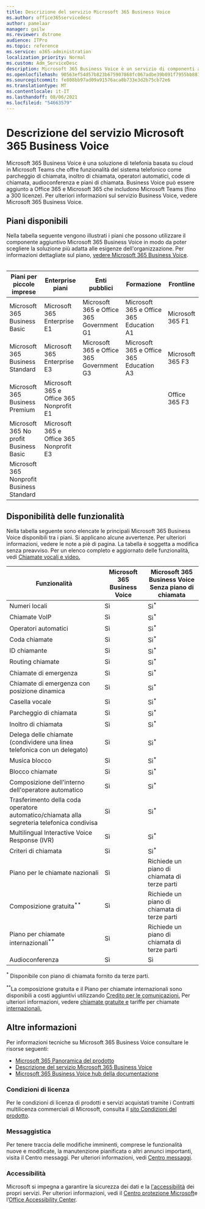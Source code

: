 ```yaml
---
title: Descrizione del servizio Microsoft 365 Business Voice
ms.author: office365servicedesc
author: pamelaar
manager: gailw
ms.reviewer: dstrome
audience: ITPro
ms.topic: reference
ms.service: o365-administration
localization_priority: Normal
ms.custom: Adm_ServiceDesc
description: Microsoft 365 Business Voice è un servizio di componenti aggiuntivi che consente di usare Microsoft Teams per le chiamate telefoniche. Questo combina sistema telefonico, piano per chiamate nazionali, SMS e audioconferenza.
ms.openlocfilehash: 90563ef54d57b823b675907868fc067adbe39b091f7955bb8814b55c910406cd
ms.sourcegitcommit: fe808bb97ad09a91576aca8b733e3d2b75cb72e6
ms.translationtype: MT
ms.contentlocale: it-IT
ms.lasthandoff: 08/06/2021
ms.locfileid: "54663579"
---
```

# <a name="microsoft-365-business-voice-service-description"></a>Descrizione del servizio Microsoft 365 Business Voice

Microsoft 365 Business Voice è una soluzione di telefonia basata su cloud in Microsoft Teams che offre funzionalità del sistema telefonico come parcheggio di chiamata, inoltro di chiamata, operatori automatici, code di chiamata, audioconferenza e piani di chiamata. Business Voice può essere aggiunto a Office 365 e Microsoft 365 che includono Microsoft Teams (fino a 300 licenze). Per ulteriori informazioni sul servizio Business Voice, vedere Microsoft 365 Business Voice.

## <a name="available-plans"></a>Piani disponibili

Nella tabella seguente vengono illustrati i piani che possono utilizzare il componente aggiuntivo Microsoft 365 Business Voice in modo da poter scegliere la soluzione più adatta alle esigenze dell'organizzazione. Per informazioni dettagliate sul piano, [vedere Microsoft 365 Business Voice](/MicrosoftTeams/business-voice/whats-business-voice). <br><br>

| Piani per piccole imprese | Enterprise piani | Enti pubblici | Formazione | Frontline |
|----------------------|------------------|------------|-----------|-----------|
| Microsoft 365 Business Basic | Microsoft 365 Enterprise E1 | Microsoft 365 e Office 365 Government G1 | Microsoft 365 e Office 365 Education A1 | Microsoft 365 F1 |
| Microsoft 365 Business Standard | Microsoft 365 Enterprise E3 | Microsoft 365 e Office 365 Government G3 | Microsoft 365 e Office 365 Education A3 | Microsoft 365 F3 |
| Microsoft 365 Business Premium | Microsoft 365 e Office 365 Nonprofit E1 | | | Office 365 F3 |
| Microsoft 365 No profit Business Basic | Microsoft 365 e Office 365 Nonprofit E3 | | | |
| Microsoft 365 Nonprofit Business Standard | | | | |

## <a name="feature-availability"></a>Disponibilità delle funzionalità

Nella tabella seguente sono elencate le principali Microsoft 365 Business Voice disponibili tra i piani. Si applicano alcune avvertenze. Per ulteriori informazioni, vedere le note a piè di pagina. La tabella è soggetta a modifica senza preavviso. Per un elenco completo e aggiornato delle funzionalità, vedi [Chiamate vocali e video.](https://www.microsoft.com/en-us/microsoft-teams/voice-calling)

| Funzionalità | Microsoft 365 Business Voice | Microsoft 365 Business Voice Senza piano di chiamata |
|---------|------------------------------|---------------------------------------------------|
| Numeri locali | Sì | Sì<sup>*</sup> |
| Chiamate VoIP | Sì | Sì<sup>*</sup> |
| Operatori automatici | Sì | Sì<sup>*</sup> |
| Coda chiamate | Sì | Sì<sup>*</sup> |
| ID chiamante | Sì | Sì<sup>*</sup> |
| Routing chiamate | Sì | Sì<sup>*</sup> |
| Chiamate di emergenza | Sì | Sì<sup>*</sup> |
| Chiamate di emergenza con posizione dinamica | Sì | Sì<sup>*</sup> |
| Casella vocale | Sì | Sì<sup>*</sup> |
| Parcheggio di chiamata | Sì | Sì<sup>*</sup> |
| Inoltro di chiamata | Sì | Sì<sup>*</sup> |
| Delega delle chiamate (condividere una linea telefonica con un delegato) | Sì | Sì<sup>*</sup> |
| Musica blocco | Sì | Sì<sup>*</sup> |
| Blocco chiamate | Sì | Sì<sup>*</sup> |
| Composizione dell'interno dell'operatore automatico | Sì | Sì<sup>*</sup> |
| Trasferimento della coda operatore automatico/chiamata alla segreteria telefonica condivisa | Sì | Sì<sup>*</sup> |
| Multilingual Interactive Voice Response (IVR) | Sì | Sì<sup>*</sup> |
| Criteri di chiamata | Sì | Sì<sup>*</sup> |
| Piano per le chiamate nazionali | Sì | Richiede un piano di chiamata di terze parti |
| Composizione gratuita<sup>**</sup> | Sì | Richiede un piano di chiamata di terze parti |
| Piano per chiamate internazionali<sup>**</sup> | Sì | Richiede un piano di chiamata di terze parti |
| Audioconferenza | Sì | Sì |

<sup>*</sup> Disponibile con piano di chiamata fornito da terze parti.

<sup>**</sup>La composizione gratuita e il Piano per chiamate internazionali sono disponibili a costi aggiuntivi utilizzando [Credito per le comunicazioni.](/microsoftteams/what-are-communications-credits) Per ulteriori informazioni, vedere [chiamate gratuite e](/microsoftteams/toll-free-dialing-limitations-and-restrictions) tariffe per chiamate [internazionali.](https://www.microsoft.com/microsoft-365/microsoft-teams/voice-calling?rtc=1#ow-download-rates)

## <a name="learn-more"></a>Altre informazioni

Per informazioni tecniche su Microsoft 365 Business Voice consultare le risorse seguenti:

- [Microsoft 365 Panoramica del prodotto](/MicrosoftTeams/business-voice/whats-business-voice)
- [Descrizione del servizio Microsoft 365 Business Voice](/office365/servicedescriptions/microsoft-365-business-voice-service-description)
- [Microsoft 365 Business Voice hub della documentazione](/MicrosoftTeams/business-voice/)

### <a name="licensing-terms"></a>Condizioni di licenza

Per le condizioni di licenza di prodotti e servizi acquistati tramite i Contratti multilicenza commerciali di Microsoft, consulta il [sito Condizioni del prodotto](https://www.microsoft.com/licensing/terms/).

### <a name="messaging"></a>Messaggistica

Per tenere traccia delle modifiche imminenti, comprese le funzionalità nuove e modificate, la manutenzione pianificata o altri annunci importanti, visita il Centro messaggi. Per ulteriori informazioni, vedi [Centro messaggi](/microsoft-365/admin/manage/message-center).

### <a name="accessibility"></a>Accessibilità

Microsoft si impegna a garantire la sicurezza dei dati e la [l'accessibilità](https://www.microsoft.com/trust-center/compliance/accessibility) dei propri servizi. Per ulteriori informazioni, vedi il [Centro protezione Microsoft](https://www.microsoft.com/trust-center)e l’[Office Accessibility Center](https://support.microsoft.com/office/office-accessibility-center-resources-for-people-with-disabilities-ecab0fcf-d143-4fe8-a2ff-6cd596bddc6d).
